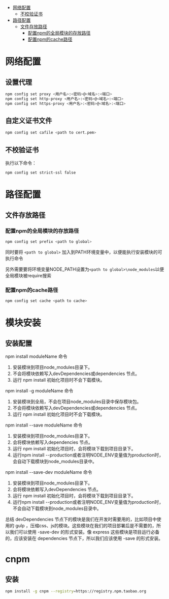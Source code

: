 
<!-- @import "[TOC]" {cmd="toc" depthFrom=1 depthTo=6 orderedList=false} -->

<!-- code_chunk_output -->

- [网络配置](#网络配置)
  - [不校验证书](#不校验证书)
- [路径配置](#路径配置)
  - [文件存放路径](#文件存放路径)
    - [配置npm的全局模块的存放路径](#配置npm的全局模块的存放路径)
    - [配置npm的cache路径](#配置npm的cache路径)

<!-- /code_chunk_output -->


# 网络配置

## 设置代理

```bash
npm config set proxy <用户名>:<密码>@<域名>:<端口>
npm config set http-proxy <用户名>:<密码>@<域名>:<端口>
npm config set https-proxy <用户名>:<密码>@<域名>:<端口>
```

## 自定义证书文件
```bash
npm config set cafile <path to cert.pem>
```

## 不校验证书
执行以下命令：
``` bash
npm config set strict-ssl false
```

# 路径配置

## 文件存放路径

### 配置npm的全局模块的存放路径
``` bash
npm config set prefix <path to global>
```
同时要将 ```<path to global>``` 加入到PATH环境变量中，以便能执行安装模块的可执行命令

另外需要要将环境变量NODE_PATH设置为```<path to global>\node_modules```以便全局模块被require搜索




### 配置npm的cache路径
``` bash
npm config set cache <path to cache>
```

# 模块安装

## 安装配置

npm install moduleName 命令
1. 安装模块到项目node_modules目录下。
2. 不会将模块依赖写入devDependencies或dependencies 节点。
3. 运行 npm install 初始化项目时不会下载模块。

npm install -g moduleName 命令
1. 安装模块到全局，不会在项目node_modules目录中保存模块包。
2. 不会将模块依赖写入devDependencies或dependencies 节点。
3. 运行 npm install 初始化项目时不会下载模块。

npm install --save moduleName 命令
1. 安装模块到项目node_modules目录下。
2. 会将模块依赖写入dependencies 节点。
3. 运行 npm install 初始化项目时，会将模块下载到项目目录下。
4. 运行npm install --production或者注明NODE_ENV变量值为production时，会自动下载模块到node_modules目录中。

npm install --save-dev moduleName 命令
1. 安装模块到项目node_modules目录下。
2. 会将模块依赖写入devDependencies 节点。
3. 运行 npm install 初始化项目时，会将模块下载到项目目录下。
4. 运行npm install --production或者注明NODE_ENV变量值为production时，不会自动下载模块到node_modules目录中。

总结
devDependencies 节点下的模块是我们在开发时需要用的，比如项目中使用的 gulp ，压缩css、js的模块。这些模块在我们的项目部署后是不需要的，所以我们可以使用 -save-dev 的形式安装。像 express 这些模块是项目运行必备的，应该安装在 dependencies 节点下，所以我们应该使用 -save 的形式安装。

# cnpm

## 安装
``` bash
npm install -g cnpm --registry=https://registry.npm.taobao.org
```


